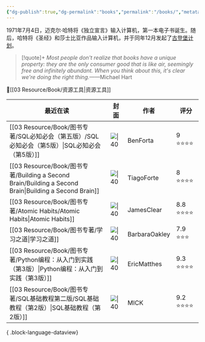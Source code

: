 ```yaml
---
{"dg-publish":true,"dg-permalink":"books","permalink":"/books/","metatags":{"description":"这里是 🏡Davon的数字花园，是个人不断发展的想法的集合，作为半成品的思考，在可探索的空间中，随时间推移不断播种、修剪、塑造","og:site_name":"DavonOs","og:title":"饶丰书房","og:type":"article","og:url":"https://zuji.eu.org/books","og:image":null,"og:image:width":"400","og:image:alt":"articlecover","og:locale":"zh_cn"},"tags":["books"]}
---
```


1971年7月4日，迈克尔·哈特将《独立宣言》输入计算机，第一本电子书诞生。随后，哈特将《圣经》和莎士比亚作品输入计算机，并于同年12月发起了[古登堡计划](https://www.gutenberg.org/)。

>[!quote]+ 
>*Most people don't realize that books have a unique property: they are the only consumer good that is like air, seemingly free and infinitely abundant. When you think about this, it's clear we're doing the right thing.*——Michael Hart

🔎[[03 Resource/Book/资源工具\|资源工具]]

| 最近在读                                                                                                  | 封面                                                                                           | 作者            | 评分       |
| ----------------------------------------------------------------------------------------------------- | -------------------------------------------------------------------------------------------- | ------------- | -------- |
| [[03 Resource/Book/图书专著/SQL必知必会（第五版）/SQL必知必会（第5版）\|SQL必知必会（第5版）]]                                  | ![\|40](https://wfqqreader-1252317822.image.myqcloud.com/cover/685/34336685/t6_34336685.jpg) | BenForta      | 9 ⭐⭐⭐⭐   |
| [[03 Resource/Book/图书专著/Building a Second Brain/Building a Second Brain\|Building a Second Brain]] | ![\|40](https://imglink.win/image/2024/09/05/xKnio.webp)                                     | TiagoForte    | 8 ⭐⭐⭐⭐   |
| [[03 Resource/Book/图书专著/Atomic Habits/Atomic Habits\|Atomic Habits]]                               | ![\|40](https://imglink.win/image/2024/09/05/xKAFC.webp)                                     | JamesClear    | 8.8 ⭐⭐⭐⭐ |
| [[03 Resource/Book/图书专著/学习之道\|学习之道]]                                                               | ![\|40](https://cdn.weread.qq.com/weread/cover/96/YueWen_843465/t6_YueWen_843465.jpg)        | BarbaraOakley | 7.9 ⭐⭐⭐  |
| [[03 Resource/Book/图书专著/Python编程：从入门到实践（第3版）\|Python编程：从入门到实践（第3版）]]                               | ![\|40](https://img.alicdn.com/i2/101450072/O1CN01vnmrBj1CP1LlhPSyR-101450072.jpg)           | EricMatthes   | 9.3 ⭐⭐⭐⭐ |
| [[03 Resource/Book/图书专著/SQL基础教程第二版/SQL基础教程（第2版）\|SQL基础教程（第2版）]]                                    | ![\|40](https://file.ituring.com.cn/LargeCover/1712477631b07b9f5895)                         | MICK          | 9.2 ⭐⭐⭐⭐ |

{ .block-language-dataview}